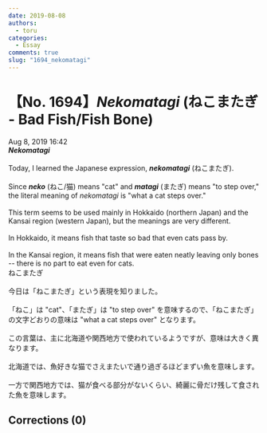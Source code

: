 ```yaml
---
date: 2019-08-08
authors:
  - toru
categories:
  - Essay
comments: true
slug: "1694_nekomatagi"
---
```


# 【No. 1694】<strong><em>Nekomatagi</em></strong> (ねこまたぎ - Bad Fish/Fish Bone)
<div class="date">Aug 8, 2019 16:42</div>
<div id="post"><div id="body_show_ori">
<strong><em>Nekomatagi</em></strong><br/><br/>Today, I learned the Japanese expression, <strong><em>nekomatagi</em></strong> (ねこまたぎ).<br/><br/>Since <strong><em>neko</em></strong> (ねこ/猫) means "cat" and <strong><em>matagi</em></strong> (またぎ) means "to step over," the literal meaning of <em>nekomatagi</em> is "what a cat steps over."<br/><br/>This term seems to be used mainly in Hokkaido (northern Japan) and the Kansai region (western Japan), but the meanings are very different.<br/><br/>In Hokkaido, it means fish that taste so bad that even cats pass by.<br/><br/>In the Kansai region, it means fish that were eaten neatly leaving only bones -- there is no part to eat even for cats.
</div></div>

<!-- more -->

<div id="post_ja"><div id="body_show_mo">
ねこまたぎ<br/><br/>今日は「ねこまたぎ」という表現を知りました。<br/><br/>「ねこ」は "cat"、「またぎ」は "to step over" を意味するので、「ねこまたぎ」の文字どおりの意味は "what a cat steps over" となります。<br/><br/>この言葉は、主に北海道や関西地方で使われているようですが、意味は大きく異なります。<br/><br/>北海道では、魚好きな猫でさえまたいで通り過ぎるほどまずい魚を意味します。<br/><br/>一方で関西地方では、猫が食べる部分がないくらい、綺麗に骨だけ残して食された魚を意味します。
</div></div>

## Corrections (0)
